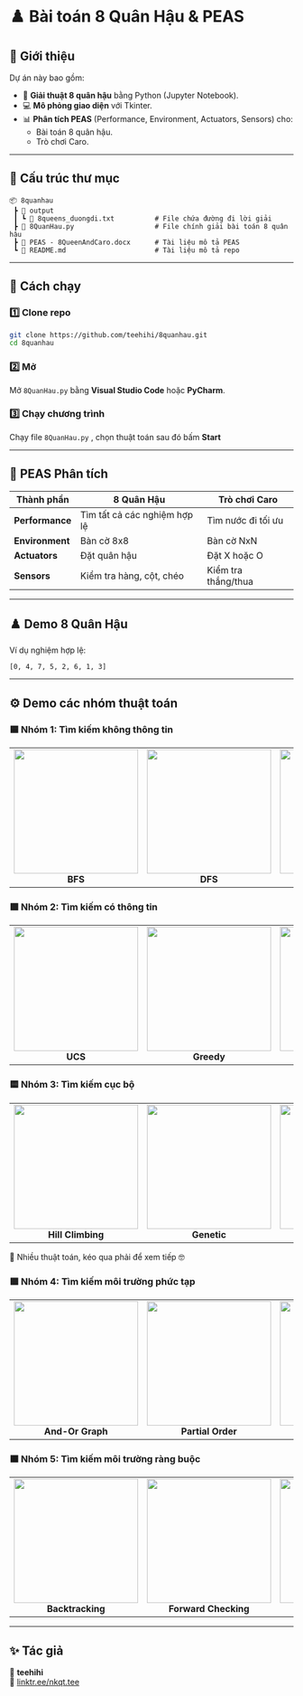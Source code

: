 # ♟️ Bài toán 8 Quân Hậu & PEAS

## 📌 Giới thiệu
Dự án này bao gồm:
- 🧩 **Giải thuật 8 quân hậu** bằng Python (Jupyter Notebook).
- 💻 **Mô phỏng giao diện** với Tkinter.
- 📊 **Phân tích PEAS** (Performance, Environment, Actuators, Sensors) cho:
  - Bài toán 8 quân hậu.
  - Trò chơi Caro.

---

## 📂 Cấu trúc thư mục
```
📦 8quanhau
 ┣ 📂 output
 ┃ ┗ 📜 8queens_duongdi.txt          # File chứa đường đi lời giải
 ┣ 📜 8QuanHau.py                    # File chính giải bài toán 8 quân hậu
 ┣ 📜 PEAS - 8QueenAndCaro.docx      # Tài liệu mô tả PEAS
 ┗ 📜 README.md                      # Tài liệu mô tả repo
```

---

## 🚀 Cách chạy
### 1️⃣ Clone repo
```bash
git clone https://github.com/teehihi/8quanhau.git
cd 8quanhau
```

### 2️⃣ Mở
Mở `8QuanHau.py` bằng **Visual Studio Code** hoặc **PyCharm**.

### 3️⃣ Chạy chương trình
Chạy file `8QuanHau.py` , chọn thuật toán sau đó bấm **Start**

---

## 🧠 PEAS Phân tích

| Thành phần | 8 Quân Hậu | Trò chơi Caro |
|-------------|-------------|----------------|
| **Performance** | Tìm tất cả các nghiệm hợp lệ | Tìm nước đi tối ưu |
| **Environment** | Bàn cờ 8x8 | Bàn cờ NxN |
| **Actuators** | Đặt quân hậu | Đặt X hoặc O |
| **Sensors** | Kiểm tra hàng, cột, chéo | Kiểm tra thắng/thua |

---

## ♟️ Demo 8 Quân Hậu
Ví dụ nghiệm hợp lệ:
```
[0, 4, 7, 5, 2, 6, 1, 3]
```

---
## ⚙️ Demo các nhóm thuật toán

### 🟦 Nhóm 1: Tìm kiếm không thông tin
<table align="center">
  <tr>
    <td align="center">
      <img src="https://media2.giphy.com/media/v1.Y2lkPTc5MGI3NjExY2NpcW10emVtdDRtcmV6NTk0OHJza2NsaWZrcmE5ajR6dGRyZTdkMiZlcD12MV9pbnRlcm5hbF9naWZfYnlfaWQmY3Q9Zw/6NUMgZzaqOHjCrDcFP/giphy.gif" width="220"><br><strong>BFS</strong>
    </td>
    <td align="center">
      <img src="https://media2.giphy.com/media/v1.Y2lkPTc5MGI3NjExOXV0aDdiYWdnenB1eGpjdnAweWt5YTFrb3duejljMTIxYWF5ZHhyayZlcD12MV9pbnRlcm5hbF9naWZfYnlfaWQmY3Q9Zw/RGHqRWT06h93Vhog4x/giphy.gif" width="220"><br><strong>DFS</strong>
    </td>
    <td align="center">
      <img src="https://media2.giphy.com/media/v1.Y2lkPTc5MGI3NjExMHE5ZjMzdTVnZmJ1NnBlZGhvdzN2ZmF3aG9reXB1Mnh2OTNnZG5waSZlcD12MV9pbnRlcm5hbF9naWZfYnlfaWQmY3Q9Zw/EJVxIjwKV22pfY6Qxe/giphy.gif" width="220"><br><strong>DLS</strong>
    </td>
  </tr>
</table>



### 🟩 Nhóm 2: Tìm kiếm có thông tin
<table align="center">
  <tr>
    <td align="center">
      <img src="https://media4.giphy.com/media/v1.Y2lkPTc5MGI3NjExYjJndDQ4ZGx6eGQ5MjB4bWI2Mm4yamFseHRjZm1pZGpwdm1nNWtkZSZlcD12MV9pbnRlcm5hbF9naWZfYnlfaWQmY3Q9Zw/Thcf7r7jQ5RwqZexs3/giphy.gif" width="220"><br><strong>UCS</strong>
    </td>
    <td align="center">
      <img src="https://media4.giphy.com/media/v1.Y2lkPTc5MGI3NjExZmN3dThreTZjN2tlZjA5MzQyYXpxcmMwZDhhb2xwZ29obW52MTczMyZlcD12MV9pbnRlcm5hbF9naWZfYnlfaWQmY3Q9Zw/Vg0iULhr7tPGlgT5GZ/giphy.gif" width="220"><br><strong>Greedy</strong>
    </td>
    <td align="center">
      <img src="https://media3.giphy.com/media/v1.Y2lkPTc5MGI3NjExZDl0bTVmMXFiNjYxNjJwYnljbmRzcjU3c2FzYWdlN2M2NGFldndraiZlcD12MV9pbnRlcm5hbF9naWZfYnlfaWQmY3Q9Zw/Da8bfgwyXTaapY0sF0/giphy.gif" width="220"><br><strong>A*</strong>
    </td>
  </tr>
</table>



### 🟨 Nhóm 3: Tìm kiếm cục bộ
<table align="center">
  <tr>
    <td align="center">
      <img src="https://media1.giphy.com/media/v1.Y2lkPTc5MGI3NjExdzY5azZyNzVkdGVkcG0ybWVmN2hmNGEyaHB0M2d1ZHIyN2ZpOGMzcyZlcD12MV9pbnRlcm5hbF9naWZfYnlfaWQmY3Q9Zw/fwURZKClaObu7DYd6u/giphy.gif" width="220"><br><strong>Hill Climbing</strong>
    </td>
    <td align="center">
      <img src="https://media2.giphy.com/media/v1.Y2lkPTc5MGI3NjExMWZkcWZmb3Z1MTI4Y3hjOWd0aXVjd3NheDJnNjlvb3cxeWVncmFmaSZlcD12MV9pbnRlcm5hbF9naWZfYnlfaWQmY3Q9Zw/X2pnqwaTWHOmf0y1cS/giphy.gif" width="220"><br><strong>Genetic</strong>
    </td>
    <td align="center">
      <img src="https://media0.giphy.com/media/v1.Y2lkPTc5MGI3NjExd2M2dmcxOG5kOTlmY2JpOHVtZmk3czdyNzU0dm9pMjN0YzB5YTNreCZlcD12MV9pbnRlcm5hbF9naWZfYnlfaWQmY3Q9Zw/StEqsKxViwN5W2DUvV/giphy.gif" width="220"><br><strong>Simulated Annealing</strong>
    </td>
    <td align="center">
      <img src="https://media3.giphy.com/media/v1.Y2lkPTc5MGI3NjExandscXg2MjdwbXh5aTRwN3JxZW1ocGJ1dXppMGt2ZDJ5bDF2a3RjMyZlcD12MV9pbnRlcm5hbF9naWZfYnlfaWQmY3Q9Zw/C96AsTTHZWemfb8kgL/giphy.gif" width="220"><br><strong>Beam Search</strong>
    </td>
  </tr>
</table>
🚩 Nhiều thuật toán, kéo qua phải để xem tiếp 🤓


### 🟪 Nhóm 4: Tìm kiếm môi trường phức tạp
<table align="center">
  <tr>
    <td align="center">
      <img src="https://media0.giphy.com/media/v1.Y2lkPTc5MGI3NjExdHZ5bWJ6d2F0YnVjMDBpemZva3dpZWthbHlnMzBzNXdyeGh0MnkxcyZlcD12MV9pbnRlcm5hbF9naWZfYnlfaWQmY3Q9Zw/1pVM8Y321RySuqIqeN/giphy.gif" width="220"><br><strong>And-Or Graph</strong>
    </td>
    <td align="center">
      <img src="https://media4.giphy.com/media/v1.Y2lkPTc5MGI3NjExYjhtMWZlbGk5eWUzeG9yN2YxaHdwbmJqOXMzOHF1ZWIwbjV5YnMzdiZlcD12MV9pbnRlcm5hbF9naWZfYnlfaWQmY3Q9Zw/LENbm2RcNxgPuqMwSM/giphy.gif" width="220"><br><strong>Partial Order</strong>
    </td>
    <td align="center">
      <img src="https://media4.giphy.com/media/v1.Y2lkPTc5MGI3NjExNm53dDF0eDl5Nm5iZWNtNjZmemJhZDBzNjdhOTNnNTc2a2Y5ejJzcCZlcD12MV9pbnRlcm5hbF9naWZfYnlfaWQmY3Q9Zw/yfun04WXspBazmvFro/giphy.gif" width="220"><br><strong>Belief Network</strong>
    </td>
  </tr>
</table>



### 🟧 Nhóm 5: Tìm kiếm môi trường ràng buộc
<table align="center">
  <tr>
    <td align="center">
      <img src="https://media4.giphy.com/media/v1.Y2lkPTc5MGI3NjExZHlocGV4bTBtemoweHhqaXk5cG50cTRqeDl6M3oxYjJuZTVzajA4OCZlcD12MV9pbnRlcm5hbF9naWZfYnlfaWQmY3Q9Zw/klyFRk1QT7tO22Zrca/giphy.gif" width="220"><br><strong>Backtracking</strong>
    </td>
    <td align="center">
      <img src="https://media0.giphy.com/media/v1.Y2lkPTc5MGI3NjExYXg5MDIzYmozaWwydWhiYWk0OG1lNHBxcHAxcWdobnlyYnVvdnRwbiZlcD12MV9pbnRlcm5hbF9naWZfYnlfaWQmY3Q9Zw/soMbZgWXBMv3NsTqhT/giphy.gif" width="220"><br><strong>Forward Checking</strong>
    </td>
    <td align="center">
      <img src="https://media4.giphy.com/media/v1.Y2lkPTc5MGI3NjExb2Qxc2t0NHBodWc1cHhmOHJra3dmOWFqNTd5eno0dDFxamk3d3YzcCZlcD12MV9pbnRlcm5hbF9naWZfYnlfaWQmY3Q9Zw/hpf2L1yxYjQmhD67Ti/giphy.gif" width="220"><br><strong>AC-3</strong>
    </td>
  </tr>
</table>

---

## ✨ Tác giả
👤 **teehihi**  
🔗 [linktr.ee/nkqt.tee](https://linktr.ee/nkqt.tee)
